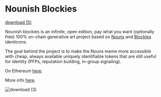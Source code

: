# Nounish Blockies

[download (5)](https://user-images.githubusercontent.com/18372439/221368367-00dd57c4-1a04-42bf-a965-f4e5df66fc7a.svg)

Nounish blockies is an infinite, open edition, pay what you want (optionally free) 100% on-chain generative art project based on [Nouns](https://nouns.wtf) and [Blockies](https://github.com/topics/blockies) identicons. 

The goal behind the project is to make the Nouns meme more accessible with cheap, always available uniquely identifiable tokens that are still useful for identity (PFPs, reputation building, in-group signaling).

On Ethereum [here](https://etherscan.io/address/0x76152c311630bbe2b472afe779f478b293cfaed3).

More info [here](https://nounish-blockies.notion.site/Nounish-Blockies-fb646ffe79f5477e8adec93f0b978a69).

![download (3)](https://user-images.githubusercontent.com/18372439/221368148-9eb3a246-019b-421c-b503-e531f0c0cfcf.svg)
